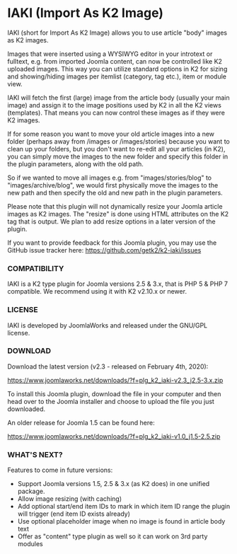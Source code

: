 IAKI (Import As K2 Image)
===

IAKI (short for Import As K2 Image) allows you to use article "body" images as K2 images.

Images that were inserted using a WYSIWYG editor in your introtext or fulltext, e.g. from imported Joomla content, can now be controlled like K2 uploaded images. This way you can utilize standard options in K2 for sizing and showing/hiding images per itemlist (category, tag etc.), item or module view.

IAKI will fetch the first (large) image from the article body (usually your main image) and assign it to the image positions used by K2 in all the K2 views (templates). That means you can now control these images as if they were K2 images.

If for some reason you want to move your old article images into a new folder (perhaps away from /images or /images/stories) because you want to clean up your folders, but you don't want to re-edit all your articles (in K2), you can simply move the images to the new folder and specify this folder in the plugin parameters, along with the old path.

So if we wanted to move all images e.g. from "images/stories/blog" to "images/archive/blog", we would first physically move the images to the new path and then specify the old and new path in the plugin parameters.

Please note that this plugin will not dynamically resize your Joomla article images as K2 images. The "resize" is done using HTML attributes on the K2 tag that is output. We plan to add resize options in a later version of the plugin.

If you want to provide feedback for this Joomla plugin, you may use the GitHub issue tracker here: https://github.com/getk2/k2-iaki/issues


### COMPATIBILITY

IAKI is a K2 type plugin for Joomla versions 2.5 & 3.x, that is PHP 5 & PHP 7 compatible. We recommend using it with K2 v2.10.x or newer.


### LICENSE

IAKI is developed by JoomlaWorks and released under the GNU/GPL license.


### DOWNLOAD

Download the latest version (v2.3 - released on February 4th, 2020):

https://www.joomlaworks.net/downloads/?f=plg_k2_iaki-v2.3_j2.5-3.x.zip

To install this Joomla plugin, download the file in your computer and then head over to the Joomla installer and choose to upload the file you just downloaded.

An older release for Joomla 1.5 can be found here:

https://www.joomlaworks.net/downloads/?f=plg_k2_iaki-v1.0_j1.5-2.5.zip


### WHAT'S NEXT?

Features to come in future versions:

- Support Joomla versions 1.5, 2.5 & 3.x (as K2 does) in one unified package.
- Allow image resizing (with caching)
- Add optional start/end item IDs to mark in which item ID range the plugin will trigger (end item ID exists already)
- Use optional placeholder image when no image is found in article body text
- Offer as "content" type plugin as well so it can work on 3rd party modules
